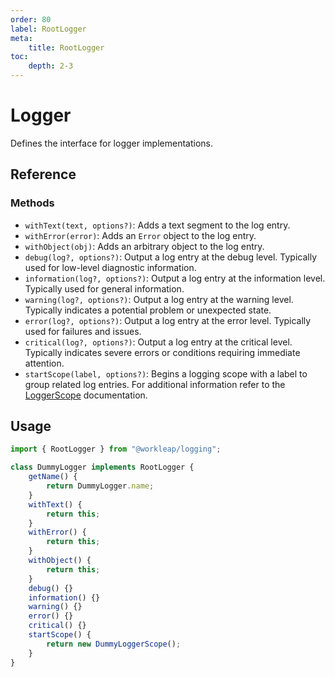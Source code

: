 ```yaml
---
order: 80
label: RootLogger
meta:
    title: RootLogger
toc:
    depth: 2-3
---
```


# Logger

Defines the interface for logger implementations.

## Reference

### Methods

- `withText(text, options?)`: Adds a text segment to the log entry.
- `withError(error)`: Adds an `Error` object to the log entry.
- `withObject(obj)`: Adds an arbitrary object to the log entry.
- `debug(log?, options?)`: Output a log entry at the debug level. Typically used for low-level diagnostic information.
- `information(log?, options?)`: Output a log entry at the information level. Typically used for general information.
- `warning(log?, options?)`: Output a log entry at the warning level. Typically indicates a potential problem or unexpected state.
- `error(log?, options?)`: Output a log entry at the error level. Typically used for failures and issues.
- `critical(log?, options?)`: Output a log entry at the critical level. Typically indicates severe errors or conditions requiring immediate attention.
- `startScope(label, options?)`: Begins a logging scope with a label to group related log entries. For additional information refer to the [LoggerScope](./LoggerScope.md) documentation.

## Usage

```ts
import { RootLogger } from "@workleap/logging";

class DummyLogger implements RootLogger {
    getName() {
        return DummyLogger.name;
    }
    withText() {
        return this;
    }
    withError() {
        return this;
    }
    withObject() {
        return this;
    }
    debug() {}
    information() {}
    warning() {}
    error() {}
    critical() {}
    startScope() {
        return new DummyLoggerScope();
    }
}
```
